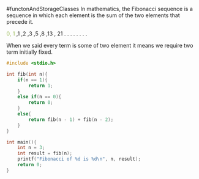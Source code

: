 #functonAndStorageClasses
In mathematics, the Fibonacci sequence is a sequence in which each element is the sum of the two elements that precede it.

<font color="#9bbb59">0, 1</font> ,1 ,2 ,3 ,5 ,8 ,13 , 21 . . . . . . . . 

When we said every term is some of two element it means we require two term initially fixed.

```C
#include <stdio.h>

int fib(int n){
    if(n == 1){
        return 1;   
    }
    else if(n == 0){
        return 0;
    }
    else{
        return fib(n - 1) + fib(n - 2);
    }
}

int main(){
    int n = 3;
    int result = fib(n);
    printf("Fibonacci of %d is %d\n", n, result);
    return 0;
}

```